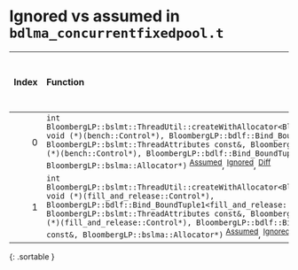 # Ignored vs assumed in `bdlma_concurrentfixedpool.t`

<script src="../sorttable.js"></script>

|   Index | Function                                                                                                                                                                                                                                                                                                                                                                                                                                                                                                                                                                                    |   Difference in number of lines |   Function size difference in bytes |   Number of lines in assumed build | Number of bytes in assumed build   |   Number of lines in ignored build | Number of bytes in ignored build   |
|--------:|:--------------------------------------------------------------------------------------------------------------------------------------------------------------------------------------------------------------------------------------------------------------------------------------------------------------------------------------------------------------------------------------------------------------------------------------------------------------------------------------------------------------------------------------------------------------------------------------------|--------------------------------:|------------------------------------:|-----------------------------------:|:-----------------------------------|-----------------------------------:|:-----------------------------------|
|       0 | `int BloombergLP::bslmt::ThreadUtil::createWithAllocator<BloombergLP::bdlf::Bind<BloombergLP::bslmf::Nil, void (*)(bench::Control*), BloombergLP::bdlf::Bind_BoundTuple1<bench::Control*> > >(unsigned long*, BloombergLP::bslmt::ThreadAttributes const&, BloombergLP::bdlf::Bind<BloombergLP::bslmf::Nil, void (*)(bench::Control*), BloombergLP::bdlf::Bind_BoundTuple1<bench::Control*> > const&, BloombergLP::bslma::Allocator*)` <sup>[Assumed](0.assume.s.txt)</sup>, <sup>[Ignored](0.none.s.txt)</sup>, <sup>[Diff](0.diff.html)</sup>                                             |                              -8 |                                 -32 |                                336 | 4,237,040                          |                                368 | 4,237,040                          |
|       1 | `int BloombergLP::bslmt::ThreadUtil::createWithAllocator<BloombergLP::bdlf::Bind<BloombergLP::bslmf::Nil, void (*)(fill_and_release::Control*), BloombergLP::bdlf::Bind_BoundTuple1<fill_and_release::Control*> > >(unsigned long*, BloombergLP::bslmt::ThreadAttributes const&, BloombergLP::bdlf::Bind<BloombergLP::bslmf::Nil, void (*)(fill_and_release::Control*), BloombergLP::bdlf::Bind_BoundTuple1<fill_and_release::Control*> > const&, BloombergLP::bslma::Allocator*)` <sup>[Assumed](1.assume.s.txt)</sup>, <sup>[Ignored](1.none.s.txt)</sup>, <sup>[Diff](1.diff.html)</sup> |                              -8 |                                 -32 |                                336 | 4,237,776                          |                                368 | 4,237,808                          |
{: .sortable }
